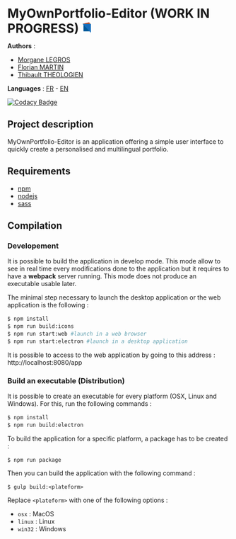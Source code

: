 <h1 style="display: inline;"> MyOwnPortfolio-Editor (WORK IN PROGRESS) <img src="./app/assets/icons/logo.svg" width="24" display="inline"/></h1>

__Authors__ :
* [Morgane LEGROS](https://github.com/morgane1806/)
* [Florian MARTIN](https://github.com/Nistof/)
* [Thibault THEOLOGIEN](https://github.com/MacBootglass/)

__Languages__ : [FR](./README.md) - [EN](./README_EN.md)

[![Codacy Badge](https://api.codacy.com/project/badge/Grade/57f5ea01a90d4a228747fe587d05184c)](https://www.codacy.com/app/MacBootglass/myOwnPortfolio-editor?utm_source=github.com&amp;utm_medium=referral&amp;utm_content=myOwnPortfolio-team/myOwnPortfolio-editor&amp;utm_campaign=Badge_Grade)

## Project description

MyOwnPortfolio-Editor is an application offering a simple user interface to quickly create a personalised and multilingual portfolio.

## Requirements

* [npm](https://docs.npmjs.com)
* [nodejs](https://nodejs.org/en/)
* [sass](http://sass-lang.com)

## Compilation

### Developement

It is possible to build the application in develop mode. This mode allow to see in real time every modifications done to the application but it requires to have a **webpack** server running. This mode does not produce an executable usable later.

The minimal step necessary to launch the desktop application or the web application is the following :

```sh
$ npm install
$ npm run build:icons
$ npm run start:web #launch in a web browser
$ npm run start:electron #launch in a desktop application
```

It is possible to access to the web application by going to this address : http://localhost:8080/app

### Build an executable (Distribution)

It is possible to create an executable for every platform (OSX, Linux and Windows). For this, run the following commands :

```sh
$ npm install
$ npm run build:electron
```

To build the application for a specific platform, a package has to be created :

```
$ npm run package
```

Then you can build the application with the following command :

```
$ gulp build:<plateform>
```

Replace ```<plateform>``` with one of the following options :
* ```osx``` : MacOS
* ```linux``` : Linux
* ```win32``` : Windows
